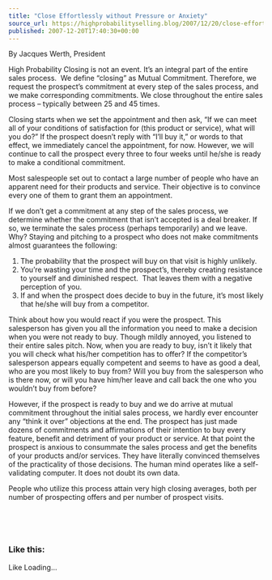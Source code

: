 ```yaml
---
title: "Close Effortlessly without Pressure or Anxiety"
source_url: https://highprobabilityselling.blog/2007/12/20/close-effortlessly-without-pressure-or-anxiety
published: 2007-12-20T17:40:30+00:00
---
```

By Jacques Werth, President  
  
High Probability Closing is not an event. It’s an integral part of the entire sales process.  We define “closing” as Mutual Commitment. Therefore, we request the prospect’s commitment at every step of the sales process, and we make corresponding commitments. We close throughout the entire sales process – typically between 25 and 45 times.


Closing starts when we set the appointment and then ask, “If we can meet all of your conditions of satisfaction for (this product or service), what will you do?” If the prospect doesn’t reply with “I’ll buy it,” or words to that effect, we immediately cancel the appointment, for now. However, we will continue to call the prospect every three to four weeks until he/she is ready to make a conditional commitment.


Most salespeople set out to contact a large number of people who have an apparent need for their products and service. Their objective is to convince every one of them to grant them an appointment.


If we don’t get a commitment at any step of the sales process, we determine whether the commitment that isn’t accepted is a deal breaker. If so, we terminate the sales process (perhaps temporarily) and we leave. Why? Staying and pitching to a prospect who does not make commitments almost guarantees the following:


1. The probability that the prospect will buy on that visit is highly unlikely.
2. You’re wasting your time and the prospect’s, thereby creating resistance to yourself and diminished respect.  That leaves them with a negative perception of you.
3. If and when the prospect does decide to buy in the future, it’s most likely that he/she will buy from a competitor.


Think about how you would react if you were the prospect. This salesperson has given you all the information you need to make a decision when you were not ready to buy. Though mildly annoyed, you listened to their entire sales pitch. Now, when you are ready to buy, isn’t it likely that you will check what his/her competition has to offer? If the competitor’s salesperson appears equally competent and seems to have as good a deal, who are you most likely to buy from? Will you buy from the salesperson who is there now, or will you have him/her leave and call back the one who you wouldn’t buy from before?


However, if the prospect is ready to buy and we do arrive at mutual commitment throughout the initial sales process, we hardly ever encounter any “think it over” objections at the end. The prospect has just made dozens of commitments and affirmations of their intention to buy every feature, benefit and detriment of your product or service. At that point the prospect is anxious to consummate the sales process and get the benefits of your products and/or services. They have literally convinced themselves of the practicality of those decisions. The human mind operates like a self\-validating computer. It does not doubt its own data.


People who utilize this process attain very high closing averages, both per number of prospecting offers and per number of prospect visits.


 


 


### Like this:

Like Loading...
